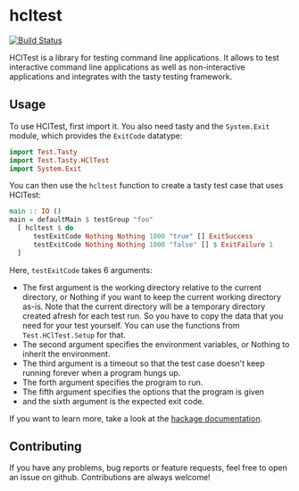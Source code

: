 hcltest
=======

[![Build Status](https://secure.travis-ci.org/bennofs/hcltest.png?branch=master)](http://travis-ci.org/bennofs/hcltest)

HClTest is a library for testing command line applications. It allows to test interactive command line applications
as well as non-interactive applications and integrates with the tasty testing framework.

Usage
-----

To use HClTest, first import it. You also need tasty and the `System.Exit` module, which provides the `ExitCode` datatype:

```haskell
import Test.Tasty
import Test.Tasty.HClTest
import System.Exit
```

You can then use the `hcltest` function to create a tasty test case that uses HClTest:

```haskell
main :: IO ()
main = defaultMain $ testGroup "foo"
  [ hcltest $ do
      testExitCode Nothing Nothing 1000 "true" [] ExitSuccess
	  testExitCode Nothing Nothing 1000 "false" [] $ ExitFailure 1
  ]
```

Here, `testExitCode` takes 6 arguments:

- The first argument is the working directory relative to the current directory, or Nothing if
  you want to keep the current working directory as-is. Note that the current directory wíll be a
  temporary directory created afresh for each test run. So you have to copy the data that you need
  for your test yourself. You can use the functions from `Test.HClTest.Setup` for that.
- The second argument specifies the environment variables, or Nothing to inherit the environment.
- The third argument is a timeout so that the test case doesn't keep running forever when a program hungs up.
- The forth argument specifies the program to run.
- The fifth argument specifies the options that the program is given
- and the sixth argument is the expected exit code.

If you want to learn more, take a look at the [hackage documentation](http://hackage.haskell.org/hcltest).

Contributing
------------

If you have any problems, bug reports or feature requests, feel free to open an issue on github. Contributions
are always welcome!
